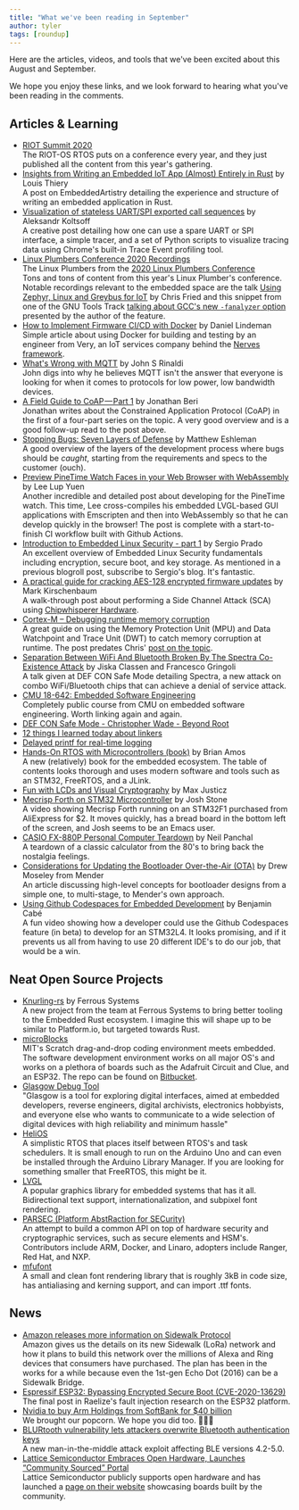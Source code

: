 ```yaml
---
title: "What we've been reading in September"
author: tyler
tags: [roundup]
---
```


<!-- excerpt start -->

Here are the articles, videos, and tools that we've been excited about this
August and September.

<!-- excerpt end -->

We hope you enjoy these links, and we look forward to hearing what you've been
reading in the comments.

## Articles & Learning

- [RIOT Summit 2020](https://www.youtube.com/playlist?list=PLDXXQJiSjPKHpZpiPee7OYaJpUmmfV6Nh)<br>The
  RIOT-OS RTOS puts on a conference every year, and they just published all the
  content from this year's gathering.
- [Insights from Writing an Embedded IoT App (Almost) Entirely in Rust](https://embeddedartistry.com/blog/2020/09/21/insights-from-writing-an-embedded-iot-app-almost-entirely-in-rust/)
  by Louis Thiery<br> A post on EmbeddedArtistry detailing the experience and
  structure of writing an embedded application in Rust.
- [Visualization of stateless UART/SPI exported call sequences](https://lowerstrata.net/post/serial-tracing/)
  by Aleksandr Koltsoff<br> A creative post detailing how one can use a spare
  UART or SPI interface, a simple tracer, and a set of Python scripts to
  visualize tracing data using Chrome's built-in Trace Event profiling tool.
- [Linux Plumbers Conference 2020 Recordings](https://linuxplumbersconf.org/event/7/page/100-watch-live-free)<br>The
  Linux Plumbers from the
  [2020 Linux Plumbers Conference](https://linuxplumbersconf.org/)<br> Tons and
  tons of content from this year's Linux Plumber's conference. Notable
  recordings relevant to the embedded space are the talk
  [Using Zephyr, Linux and Greybus for IoT](https://linuxplumbersconf.org/event/7/contributions/814/attachments/672/1284/Using_Linux_Zephyr_and_Greybus_for_IoT_slides.pdf)
  by Chris Fried and this snippet from one of the GNU Tools Track
  [talking about GCC's new `-fanalyzer` option](https://youtu.be/oMOH79wpqOw?t=10713)
  presented by the author of the feature.
- [How to Implement Firmware CI/CD with Docker](https://www.verypossible.com/insights/firmware-ci/cd-with-docker)
  by Daniel Lindeman<br> Simple article about using Docker for building and
  testing by an engineer from Very, an IoT services company behind the
  [Nerves framework](https://www.nerves-project.org/).
- [What's Wrong with MQTT](https://www.rtautomation.com/mqtt/whats-wrong-with-mqtt/)
  by John S Rinaldi<br> John digs into why he believes MQTT isn't the answer
  that everyone is looking for when it comes to protocols for low power, low
  bandwidth devices.
- [A Field Guide to CoAP — Part 1](https://medium.com/@jonathanberi/a-field-guide-to-coap-part-1-75576d3c768b)
  by Jonathan Beri<br> Jonathan writes about the Constrained Application
  Protocol (CoAP) in the first of a four-part series on the topic. A very good
  overview and is a good follow-up read to the post above.
- [Stopping Bugs: Seven Layers of Defense](https://covemountainsoftware.com/2020/08/16/stopping-bugs-seven-layers-of-defense/)
  by Matthew Eshleman<br> A good overview of the layers of the development
  process where bugs should be _caught_, starting from the requirements and
  specs to the customer (ouch).
- [Preview PineTime Watch Faces in your Web Browser with WebAssembly](https://lupyuen.github.io/pinetime-rust-mynewt/articles/simulator)
  by Lee Lup Yuen<br> Another incredible and detailed post about developing for
  the PineTime watch. This time, Lee cross-compiles his embedded LVGL-based GUI
  applications with Emscripten and then into WebAssembly so that he can develop
  quickly in the browser! The post is complete with a start-to-finish CI
  workflow built with Github Actions.
- [Introduction to Embedded Linux Security - part 1](https://embeddedbits.org/introduction-embedded-linux-security-part-1/)
  by Sergio Prado<br> An excellent overview of Embedded Linux Security
  fundamentals including encryption, secure boot, and key storage. As mentioned
  in a previous blogroll post, subscribe to Sergio's blog. It's fantastic.
- [A practical guide for cracking AES-128 encrypted firmware updates](https://gethypoxic.com/blogs/technical/a-practical-guide-for-cracking-aes-128-encrypted-firmware-updates)
  by Mark Kirschenbaum<br> A walk-through post about performing a Side Channel
  Attack (SCA) using
  [Chipwhisperer Hardware](https://www.newae.com/chipwhisperer).
- [Cortex-M – Debugging runtime memory corruption](https://m0agx.eu/2018/08/25/cortex-m-debugging-runtime-memory-corruption/)<br>
  A great guide on using the Memory Protection Unit (MPU) and Data Watchpoint
  and Trace Unit (DWT) to catch memory corruption at runtime. The post predates
  Chris'
  [post on the topic](https://interrupt.memfault.com/blog/cortex-m-watchpoints).
- [Separation Between WiFi And Bluetooth Broken By The Spectra Co-Existence Attack](https://hackaday.com/2020/08/07/separation-between-wifi-and-bluetooth-broken-by-the-spectra-co-existence-attack/)
  by Jiska Classen and Francesco Gringoli<br> A talk given at DEF CON Safe Mode
  detailing Spectra, a new attack on combo WiFi/Bluetooth chips that can achieve
  a denial of service attack.
- [CMU 18-642: Embedded Software Engineering](https://users.ece.cmu.edu/~koopman/lectures/index.html#642)<br>
  Completely public course from CMU on embedded software engineering. Worth
  linking again and again.
- [DEF CON Safe Mode - Christopher Wade - Beyond Root](https://www.youtube.com/watch?v=aLe-xW-Ws4c&feature=youtu.be)
- [12 things I learned today about linkers](https://jvns.ca/blog/2013/12/10/day-40-12-things-i-learned-today-about-linkers/)
- [Delayed printf for real-time logging](https://www.embeddedrelated.com/showarticle/518.php)
- [Hands-On RTOS with Microcontrollers (book)](https://www.packtpub.com/cloud-networking/hands-on-rtos-with-microcontrollers)
  by Brian Amos<br> A new (relatively) book for the embedded ecosystem. The
  table of contents looks thorough and uses modern software and tools such as an
  STM32, FreeRTOS, and a JLink.
- [Fun with LCDs and Visual Cryptography](https://justi.cz/security/2020/07/30/lcd-crypto.html)
  by Max Justicz<br>
- [Mecrisp Forth on STM32 Microcontroller](https://www.youtube.com/watch?v=dvTI3KmcZ7I)
  by Josh Stone<br> A video showing Mecrisp Forth running on an STM32F1
  purchased from AliExpress for $2. It moves quickly, has a bread board in the
  bottom left of the screen, and Josh seems to be an Emacs user.
- [CASIO FX-880P Personal Computer Teardown](https://neil.computer/notes/casio-fx-880p-personal-computer-teardown/)
  by Neil Panchal<br> A teardown of a classic calculator from the 80's to bring
  back the nostalgia feelings.
- [Considerations for Updating the Bootloader Over-the-Air (OTA)](https://www.embedded-computing.com/home-page/considerations-for-updating-the-over-the-air-bootloader)
  by Drew Moseley from Mender<br> An article discussing high-level concepts for
  bootloader designs from a simple one, to multi-stage, to Mender's own
  approach.
- [Using Github Codespaces for Embedded Development](https://www.youtube.com/watch?v=-enIM4x-KPA)
  by Benjamin Cabé<br> A fun video showing how a developer could use the Github
  Codespaces feature (in beta) to develop for an STM32L4. It looks promising,
  and if it prevents us all from having to use 20 different IDE's to do our job,
  that would be a win.

## Neat Open Source Projects

- [Knurling-rs](https://ferrous-systems.com/blog/knurling-rs/) by Ferrous
  Systems<br> A new project from the team at Ferrous Systems to bring better
  tooling to the Embedded Rust ecosystem. I imagine this will shape up to be
  similar to Platform.io, but targeted towards Rust.
- [microBlocks](https://microblocks.fun/)<br> MIT's Scratch drag-and-drop coding
  environment meets embedded. The software development environment works on all
  major OS's and works on a plethora of boards such as the Adafruit Circuit and
  Clue, and an ESP32. The repo can be found on
  [Bitbucket](https://bitbucket.org/john_maloney/smallvm/src/master/).
- [Glasgow Debug Tool](https://github.com/GlasgowEmbedded/glasgow#what-is-glasgow)<br>
  "Glasgow is a tool for exploring digital interfaces, aimed at embedded
  developers, reverse engineers, digital archivists, electronics hobbyists, and
  everyone else who wants to communicate to a wide selection of digital devices
  with high reliability and minimum hassle"
- [HeliOS](https://github.com/MannyPeterson/HeliOS)<br> A simplistic RTOS that
  places itself between RTOS's and task schedulers. It is small enough to run on
  the Arduino Uno and can even be installed through the Arduino Library Manager.
  If you are looking for something smaller that FreeRTOS, this might be it.
- [LVGL](https://lvgl.io/)<br> A popular graphics library for embedded systems
  that has it all. Bidirectional text support, internationalization, and
  subpixel font rendering.
- [PARSEC (Platform AbstRaction for SECurity)](https://github.com/parallaxsecond/parsec)<br>
  An attempt to build a common API on top of hardware security and cryptographic
  services, such as secure elements and HSM's. Contributors include ARM, Docker,
  and Linaro, adopters include Ranger, Red Hat, and NXP.
- [mfufont](https://github.com/mcufont/mcufont)<br> A small and clean font
  rendering library that is roughly 3kB in code size, has antialiasing and
  kerning support, and can import .ttf fonts.

## News

- [Amazon releases more information on Sidewalk Protocol](https://m.media-amazon.com/images/G/01/sidewalk/privacy_security_whitepaper_final.pdf)<br>
  Amazon gives us the details on its new Sidewalk (LoRa) network and how it
  plans to build this network over the millions of Alexa and Ring devices that
  consumers have purchased. The plan has been in the works for a while because
  even the 1st-gen Echo Dot (2016) can be a Sidewalk Bridge.
- [Espressif ESP32: Bypassing Encrypted Secure Boot (CVE-2020-13629)](https://raelize.com/posts/espressif-esp32-bypassing-encrypted-secure-boot-cve-2020-13629/)<br>
  The final post in Raelize's fault injection research on the ESP32 platform.
- [Nvidia to buy Arm Holdings from SoftBank for $40 billion](https://www.cnbc.com/2020/09/14/nvidia-to-buy-arm-holdings-from-softbank-for-40-billion.html)<br>We
  brought our popcorn. We hope you did too. 🍿🍿🍿
- [BLURtooth vulnerability lets attackers overwrite Bluetooth authentication keys](https://www.zdnet.com/article/blurtooth-vulnerability-lets-attackers-overwrite-bluetooth-authentication-keys/)<br>
  A new man-in-the-middle attack exploit affecting BLE versions 4.2-5.0.
- [Lattice Semiconductor Embraces Open Hardware, Launches “Community Sourced” Portal](https://abopen.com/news/lattice-semiconductor-embraces-open-hardware-launches-community-sourced-portal/)<br>
  Lattice Semiconductor publicly supports open hardware and has launched a
  [page on their website](https://www.latticesemi.com/en/Solutions/Solutions/SolutionsDetails01/CommunitySourced)
  showcasing boards built by the community.
